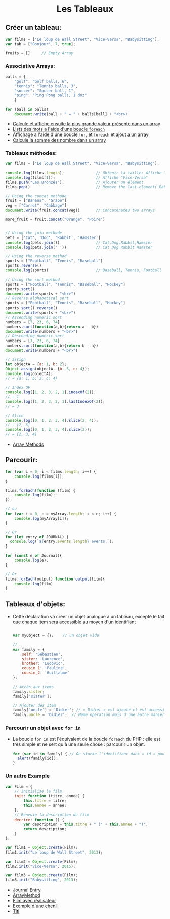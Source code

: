 ﻿# <center>Les Tableaux</center>


## Créer un tableau:
```javascript
var films = ["Le loup de Wall Street", "Vice-Versa", "Babysitting"];
var tab = ["Bonjour", 7, true];

fruits = []     // Empty Array
```

### Associative Arrays:

```javascript
balls = {
    "golf": "Golf balls, 6",
    "tennis": "Tennis balls, 3",
    "soccer": "Soccer ball, 1",
    "ping": "Ping Pong balls, 1 doz"
    }

for (ball in balls)
    document.write(ball + " = " + balls[ball] + "<br>)
```
* [Calcule et affiche ensuite la plus grande valeur présente dans un array](./html/max.html)
* [Lists des mots a l'aide d'une boucle `foreach`](./html/mots.html)
* [Affichage a l'aide d'une boucle `for`, et `foreach` et ajout a un array](./html/mousquetaires.html)
* [Calcule la somme des nombre dans un array](./html/somme.html)

### Tableaux méthodes:

```javascript
var films = ["Le loup de Wall Street", "Vice-Versa", "Babysitting"];

console.log(films.length); 				// Obtenir la taille: Affiche 3
console.log(films[1]); 					// Affiche "Vice-Versa"
films.push("Les Bronzés");				// Ajouter un élément
films.pop()                             // Remove the last element('Babysitting)

// Using the concat methode
fruit = ["Banana", "Grape"]
veg = ["Carrot", "Cabbage"]
document.write(fruit.concat(veg))       // Concatenates two arrays

more_fruit = fruit.concat("Orange", "Poire")


// Using the join methode
pets = ['Cat', 'Dog', 'Rabbit', 'Hamster']
console.log(pets.join())                // Cat,Dog,Rabbit,Hamster
console.log(pets.join(' '))             // Cat Dog Rabbit Hamster

// Using the reverse method
sports = ["Football", "Tennis", "Baseball"]
sports.reverse()
console.log(sports)                     // Baseball, Tennis, Football

// Using the sort method
sports = ["Football", "Tennis", "Baseball", "Hockey"]
sports.sort()
document.write(sports + "<br>")
// Reverse alphabetical sort
sports = ["Football", "Tennis", "Baseball", "Hockey"]
sports.sort().reverse()
document.write(sports + "<br>")
// Ascending numeric sort
numbers = [7, 23, 6, 74]
numbers.sort(function(a,b){return a - b})
document.write(numbers + "<br>")
// Descending numeric sort
numbers = [7, 23, 6, 74]
numbers.sort(function(a,b){return b - a})
document.write(numbers + "<br>")

// assign
let objectA = {a: 1, b: 2};
Object.assign(objectA, {b: 3, c: 4});
console.log(objectA);
// → {a: 1, b: 3, c: 4}

// Index OF
console.log([1, 2, 3, 2, 1].indexOf(2));
// → 1
console.log([1, 2, 3, 2, 1].lastIndexOf(2));
// → 3

// Slice
console.log([0, 1, 2, 3, 4].slice(2, 4));
// → [2, 3]
console.log([0, 1, 2, 3, 4].slice(2));
// → [2, 3, 4]

```

* [Array Methods](./html/arrayMethods.html)

## Parcourir:

```javascript
for (var i = 0; i < films.length; i++) {
    console.log(films[i]);
}

films.forEach(function (film) {
    console.log(film);
});

// ou
for (var i = 0, c = myArray.length; i < c; i++) {	
    console.log(myArray[i]);		
}

// Or
for (let entry of JOURNAL) {
  console.log(`${entry.events.length} events.`);
}

for (const e of Journal){
    console.log(e);
}

// Or
films.forEach(output) function output(film){
    console.log(film)
}
```

## Tableaux d'objets:

* Cette déclaration va créer un objet analogue à un tableau, excepté le fait que chaque item sera accessible au moyen d'un identifiant
  
  ```javascript

  var myObject = {};    // un objet vide

  //
  var family = {
      self: 'Sébastien',
      sister: 'Laurence',
      brother: 'Ludovic',
      cousin_1: 'Pauline',
      cousin_2: 'Guillaume'
  };

  // Accès aux items
  family.sister;
  family['sister'];

  // Ajouter des item
  family['uncle'] = 'Didier'; // « Didier » est ajouté et est accessible via l'identifiant « uncle »
  family.uncle = 'Didier';  // Même opération mais d'une autre manière
  ```

### Parcourir un objet avec `for in`

* La boucle `for in` est l'équivalent de la boucle `foreach` du PHP : elle est très simple et ne sert qu'à une seule chose : parcourir un objet.

  ```javascript
  for (var id in family) { // On stocke l'identifiant dans « id » pour parcourir l'objet « family »
	alert(family[id]);		
  }
  ```
### Un autre Example
  
  ```javascript
  var Film = {
      // Initialise le film
      init: function (titre, annee) {
          this.titre = titre;
          this.annee = annee;
      },
      // Renvoie la description du film
      decrire: function () {
          var description = this.titre + " (" + this.annee + ")";
          return description;
      }
  };

  var film1 = Object.create(Film);
  film1.init("Le loup de Wall Street", 2013);

  var film2 = Object.create(Film);
  film2.init("Vice-Versa", 2015);

  var film3 = Object.create(Film);
  film3.init("Babysitting", 2013);
  ```

* [Journal Entry](./html/journal.html)
* [ArrayMethod](./html/arrayMethod.html)
* [Film avec réalisateur](./html/films.html)
* [Exemple d'une chenil](./html/chenil.html)
* [Titi](./html/titi.html)
